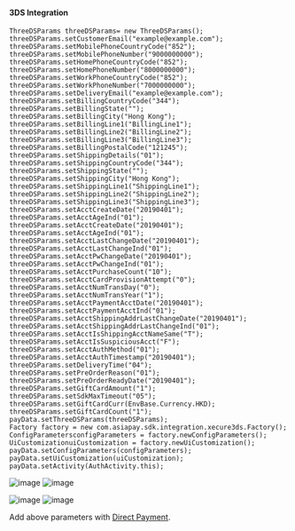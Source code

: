 
#### 3DS Integration
```
ThreeDSParams threeDSParams= new ThreeDSParams();
threeDSParams.setCustomerEmail("example@example.com");
threeDSParams.setMobilePhoneCountryCode("852");
threeDSParams.setMobilePhoneNumber("9000000000");
threeDSParams.setHomePhoneCountryCode("852");
threeDSParams.setHomePhoneNumber("8000000000");
threeDSParams.setWorkPhoneCountryCode("852");
threeDSParams.setWorkPhoneNumber("7000000000");
threeDSParams.setDeliveryEmail("example@example.com");
threeDSParams.setBillingCountryCode("344");
threeDSParams.setBillingState("");
threeDSParams.setBillingCity("Hong Kong");
threeDSParams.setBillingLine1("BillingLine1");
threeDSParams.setBillingLine2("BillingLine2");
threeDSParams.setBillingLine3("BillingLine3");
threeDSParams.setBillingPostalCode("121245");
threeDSParams.setShippingDetails("01");
threeDSParams.setShippingCountryCode("344");
threeDSParams.setShippingState("");
threeDSParams.setShippingCity("Hong Kong");
threeDSParams.setShippingLine1("ShippingLine1");
threeDSParams.setShippingLine2("ShippingLine2");
threeDSParams.setShippingLine3("ShippingLine3");
threeDSParams.setAcctCreateDate("20190401");
threeDSParams.setAcctAgeInd("01");
threeDSParams.setAcctCreateDate("20190401");
threeDSParams.setAcctAgeInd("01");
threeDSParams.setAcctLastChangeDate("20190401");
threeDSParams.setAcctLastChangeInd("01");
threeDSParams.setAcctPwChangeDate("20190401");
threeDSParams.setAcctPwChangeInd("01");
threeDSParams.setAcctPurchaseCount("10");
threeDSParams.setAcctCardProvisionAttempt("0");
threeDSParams.setAcctNumTransDay("0");
threeDSParams.setAcctNumTransYear("1");
threeDSParams.setAcctPaymentAcctDate("20190401");
threeDSParams.setAcctPaymentAcctInd("01");
threeDSParams.setAcctShippingAddrLastChangeDate("20190401");
threeDSParams.setAcctShippingAddrLastChangeInd("01");
threeDSParams.setAcctIsShippingAcctNameSame("T");
threeDSParams.setAcctIsSuspiciousAcct("F");
threeDSParams.setAcctAuthMethod("01");
threeDSParams.setAcctAuthTimestamp("20190401");
threeDSParams.setDeliveryTime("04");
threeDSParams.setPreOrderReason("01");
threeDSParams.setPreOrderReadyDate("20190401");
threeDSParams.setGiftCardAmount("1");
threeDSParams.setSdkMaxTimeout("05");
threeDSParams.setGiftCardCurr(EnvBase.Currency.HKD);
threeDSParams.setGiftCardCount("1");
payData.setThreeDSParams(threeDSParams);
Factory factory = new com.asiapay.sdk.integration.xecure3ds.Factory();
ConfigParametersconfigParameters = factory.newConfigParameters();
UiCustomizationuiCustomization = factory.newUiCustomization();
payData.setConfigParameters(configParameters);
payData.setUiCustomization(uiCustomization);
payData.setActivity(AuthActivity.this);

```
![image](https://user-images.githubusercontent.com/57220911/78636191-78df1e00-78c5-11ea-9be7-5de20c6848e2.png)  ![image](https://user-images.githubusercontent.com/57220911/78636204-7e3c6880-78c5-11ea-8f8e-d5225703cbfb.png)


![image](https://user-images.githubusercontent.com/57220911/78636216-85637680-78c5-11ea-925a-d320e58723a5.png)  ![image](https://user-images.githubusercontent.com/57220911/78636231-8bf1ee00-78c5-11ea-80a5-5d6abcd9762f.png)


Add above parameters with [Direct Payment](#Direct-Payment).
